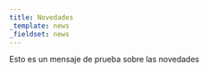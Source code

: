 ```yaml
---
title: Novedades
_template: news
_fieldset: news
---
```

Esto es un mensaje de prueba sobre las novedades